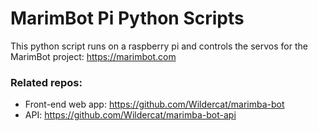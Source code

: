 # MarimBot Pi Python Scripts
This python script runs on a raspberry pi and controls the servos for the MarimBot project: https://marimbot.com

### Related repos:
- Front-end web app: https://github.com/Wildercat/marimba-bot
- API: https://github.com/Wildercat/marimba-bot-api
